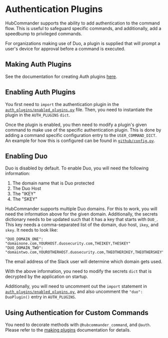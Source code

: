 Authentication Plugins
===================
HubCommander supports the ability to add authentication to the command flow. This is useful to safeguard
specific commands, and additionally, add a speedbump to privileged commands.

For organizations making use of Duo, a plugin is supplied that will prompt a user's device for approval
before a command is executed.

Making Auth Plugins
-------------
See the documentation for creating Auth plugins
[here](https://github.com/Netflix/hubcommander/blob/master/docs/making_plugins.md#authentication-plugins).

Enabling Auth Plugins
--------------
You first need to `import` the authentication plugin in the 
[`auth_plugins/enabled_plugins.py`](https://github.com/Netflix/hubcommander/blob/master/auth_plugins/enabled_plugins.py) 
file. Then, you need to instantiate the plugin in the `AUTH_PLUGINS` `dict`.

Once the plugin is enabled, you then need to modify a plugin's given command to make use of the specific authentication
plugin. This is done by adding a command specific configuration entry to the `USER_COMMAND_DICT`.
An example for how this is configured can be found in 
[`github/config.py`](https://github.com/Netflix/hubcommander/blob/master/github/config.py).

Enabling Duo
------------
Duo is disabled by default. To enable Duo, you will need the following information:
   1. The domain name that is Duo protected
   1. The Duo Host
   1. The "IKEY"
   1. The "SKEY"

HubCommander supports multiple Duo domains. For this to work, you will need the information above
for the given domain. Additionally, the secrets dictionary needs to be updated such that it has a key that starts
with `DUO_`.  This key needs a comma-separated list of the domain, duo host, `ikey`, and `skey`.  It needs to look like:

    "DUO_DOMAIN_ONE": "domainone.com,YOURHOST.duosecurity.com,THEIKEY,THESKEY"
    "DUO_DOMAIN_TWO": "domaintwo.com,YOUROTHERHOST.duosecurity.com,THEOTHERIKEY,THEOTHERSKEY"

The email address of the Slack user will determine which domain gets used.

With the above information, you need to modify the secrets `dict` that is decrypted by the application
on startup.

Additionally, you will need to uncomment out the `import` statement in 
[`auth_plugins/enabled_plugins.py`](https://github.com/Netflix/hubcommander/blob/master/auth_plugins/enabled_plugins.py),
and also uncomment the `"duo": DuoPlugin()` entry in `AUTH_PLUGINS`.

Using Authentication for Custom Commands
---------
You need to decorate methods with `@hubcommander_command`, and `@auth`. Please refer to the
[making plugins](making_plugins.md) documentation for details.
